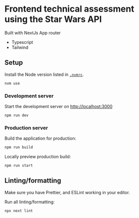 # Frontend technical assessment using the Star Wars API
Built with NextJs App router
* Typescript
* Tailwind

## Setup

Install the Node version listed in [`.nvmrc`](.nvmrc).

```sh
nvm use
```

### Development server

Start the development server on [http://localhost:3000](http://localhost:3000)

```bash
npm run dev
```

### Production server
Build the application for production:

```sh
npm run build
```

Locally preview production build:

```sh
npm run start
```

## Linting/formatting

Make sure you have Prettier, and ESLint working in your editor.

Run all linting/formatting:
```sh
npx next lint
```
